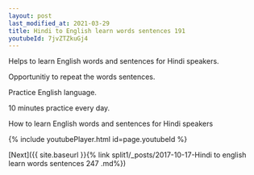 ```yaml
---
layout: post
last_modified_at: 2021-03-29
title: Hindi to English learn words sentences 191 
youtubeId: 7jvZTZkuGj4
---
```

 
 
Helps to learn English words and sentences for Hindi speakers.

Opportunitiy to repeat the words sentences. 

Practice English language. 
 
10 minutes practice every day. 
 
How to learn English words and sentences for Hindi speakers 
 
{% include youtubePlayer.html id=page.youtubeId %}
 
 
[Next]({{ site.baseurl }}{% link  split1/_posts/2017-10-17-Hindi to english learn words sentences 247 .md%})
 
